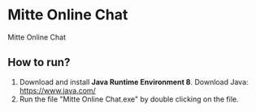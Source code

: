 # Mitte Online Chat

Mitte Online Chat 
 
## How to run?

1) Download and install **Java Runtime Environment 8**.
   Download Java: https://www.java.com/
2) Run the file "Mitte Online Chat.exe" by double clicking on the file.

